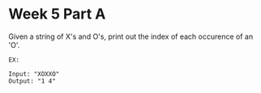 # Week 5 Part A

Given a string of X's and O's, print out the index of each occurence of an 'O'.

```
EX:

Input: "XOXXO"
Output: "1 4"
```
